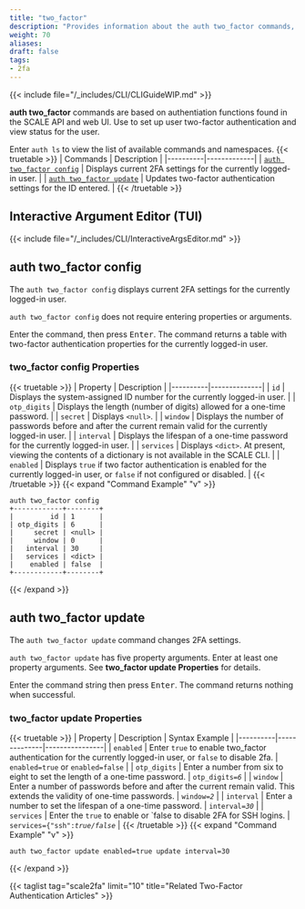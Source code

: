 ```yaml
---
title: "two_factor"
description: "Provides information about the auth two_factor commands, command usage, optional and required command properties, syntax, and command examples."
weight: 70
aliases:
draft: false
tags:
- 2fa
---
```


{{< include file="/_includes/CLI/CLIGuideWIP.md" >}}

**auth two_factor** commands are based on authentiation functions found in the SCALE API and web UI. 
Use to set up user two-factor authentication and view status for the user.

Enter `auth ls` to view the list of available commands and namespaces.
{{< truetable >}}
| Commands | Description |
|----------|-------------|
| [`auth two_factor config`](#auth-two_factor-config) | Displays current 2FA settings for the currently logged-in user. |
| [`auth two_factor update`](#auth-two_factor-update) | Updates two-factor authentication settings for the ID entered. |
{{< /truetable >}}

## Interactive Argument Editor (TUI)

{{< include file="/_includes/CLI/InteractiveArgsEditor.md" >}}
## auth two_factor config
The `auth two_factor config` displays current 2FA settings for the currently logged-in user.

`auth two_factor config` does not require entering properties or arguments.

Enter the command, then press <kbd>Enter</kbd>.
The command returns a table with two-factor authentication properties for the currently logged-in user.
### two_factor config Properties
{{< truetable >}}
| Property |  Description |
|----------|--------------|
| `id` | Displays the system-assigned ID number for the currently logged-in user. |
| `otp_digits` | Displays the length (number of digits) allowed for a one-time password. |
| `secret` | Displays `<null>`. |
| `window` | Displays the number of passwords before and after the current remain valid for the currently logged-in user. |
| `interval` | Displays the lifespan of a one-time password for the currently logged-in user. |
| `services` | Displays `<dict>`. At present, viewing the contents of a dictionary is not available in the SCALE CLI. |
| `enabled` | Displays `true` if two factor authentication is enabled for the currently logged-in user, or `false` if not configured or disabled. | 
{{< /truetable >}}
{{< expand "Command Example" "v" >}}
```
auth two_factor config
+------------+--------+
|         id | 1      |
| otp_digits | 6      |
|     secret | <null> |
|     window | 0      |
|   interval | 30     |
|   services | <dict> |
|    enabled | false  |
+------------+--------+
```
{{< /expand >}}

## auth two_factor update
The `auth two_factor update` command changes 2FA settings.

`auth two_factor update` has five property arguments. Enter at least one property arguments. 
See **two_factor update Properties** for details.

Enter the command string then press <kbd>Enter</kbd>.
The command returns nothing when successful.
### two_factor update Properties
{{< truetable >}}
| Property |  Description | Syntax Example |
|----------|--------------|----------------|
| `enabled` | Enter `true` to enable two_factor authentication for the currently logged-in user, or `false` to disable 2fa. | `enabled=true` or `enabled=false` |
| `otp_digits` | Enter a number from six to eight to set the length of a one-time password. | <code>otp_digits=<i>6</i></code> |
| `window` | Enter a number of passwords before and after the current remain valid. This extends the validity of one-time passwords. | <code>window=<i>2</i></code>  |
| `interval` | Enter a number to set the lifespan of a one-time password. | <code>interval=<i>30</i></code> |
| `services` | Enter the `true` to enable or `false to disable 2FA for SSH logins. | <code>services={"ssh":<i>true/false</i></code> |
{{< /truetable >}}
{{< expand "Command Example" "v" >}}
```
auth two_factor update enabled=true update interval=30

```
{{< /expand >}}

{{< taglist tag="scale2fa" limit="10" title="Related Two-Factor Authentication Articles" >}}